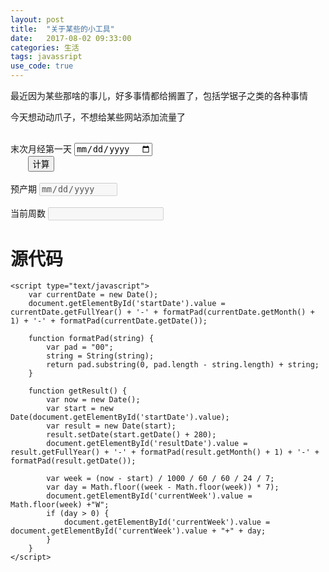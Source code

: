 ```yaml
---
layout: post
title:  "关于某些的小工具"
date:   2017-08-02 09:33:00
categories: 生活
tags: javassript
use_code: true
---
```

最近因为某些那啥的事儿，好多事情都给搁置了，包括学锯子之类的各种事情

今天想动动爪子，不想给某些网站添加流量了

<!--more-->
<div>
    <div class="form-group"><label for="startDate">末次月经第一天</label>
        <input class="form-control" id="startDate" type="date">
    </div>
    <div class="text-center">
        <button class="btn btn-default" onclick="getResult()">计算</button>
    </div>
    <div class="form-group"><label for="resultDate">预产期</label>
        <input class="form-control" id="resultDate" type="date" disabled="">
    </div>
    <div class="form-group"><label for="currentWeek">当前周数</label>
        <input class="form-control" id="currentWeek" type="text" disabled="">
    </div>
</div>

<script type="text/javascript">
    var currentDate = new Date();
    document.getElementById('startDate').value = currentDate.getFullYear() + '-' + formatPad(currentDate.getMonth() + 1) + '-' + formatPad(currentDate.getDate());

    function formatPad(string) {
        var pad = "00";
        string = String(string);
        return pad.substring(0, pad.length - string.length) + string;
    }

    function getResult() {
        var now = new Date();
        var start = new Date(document.getElementById('startDate').value);
        var result = new Date(start);
        result.setDate(start.getDate() + 280);
        document.getElementById('resultDate').value = result.getFullYear() + '-' + formatPad(result.getMonth() + 1) + '-' + formatPad(result.getDate());

        var week = (now - start) / 1000 / 60 / 60 / 24 / 7;
        var day = Math.floor((week - Math.floor(week)) * 7);
        document.getElementById('currentWeek').value = Math.floor(week) +"W";
        if (day > 0) {
            document.getElementById('currentWeek').value = document.getElementById('currentWeek').value + "+" + day;
        }
    }
</script>

# 源代码

    <script type="text/javascript">
        var currentDate = new Date();
        document.getElementById('startDate').value = currentDate.getFullYear() + '-' + formatPad(currentDate.getMonth() + 1) + '-' + formatPad(currentDate.getDate());

        function formatPad(string) {
            var pad = "00";
            string = String(string);
            return pad.substring(0, pad.length - string.length) + string;
        }

        function getResult() {
            var now = new Date();
            var start = new Date(document.getElementById('startDate').value);
            var result = new Date(start);
            result.setDate(start.getDate() + 280);
            document.getElementById('resultDate').value = result.getFullYear() + '-' + formatPad(result.getMonth() + 1) + '-' + formatPad(result.getDate());

            var week = (now - start) / 1000 / 60 / 60 / 24 / 7;
            var day = Math.floor((week - Math.floor(week)) * 7);
            document.getElementById('currentWeek').value = Math.floor(week) +"W";
            if (day > 0) {
                document.getElementById('currentWeek').value = document.getElementById('currentWeek').value + "+" + day;
            }
        }
    </script>


